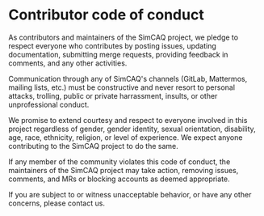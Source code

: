 # Contributor code of conduct

As contributors and maintainers of the SimCAQ project, we pledge to respect everyone who contributes by posting issues, updating documentation, submitting merge requests, providing feedback in comments, and any other activities.

Communication through any of SimCAQ's channels (GitLab, Mattermos, mailing lists, etc.) must be constructive and never resort to personal attacks, trolling, public or private harrassment, insults, or other unprofessional conduct.

We promise to extend courtesy and respect to everyone involved in this project regardless of gender, gender identity, sexual orientation, disability, age, race, ethnicity, religion, or level of experience. We expect anyone contributing to the SimCAQ project to do the same.

If any member of the community violates this code of conduct, the maintainers of the SimCAQ project may take action, removing issues, comments, and MRs or blocking accounts as deemed appropriate.

If you are subject to or witness unacceptable behavior, or have any other concerns, please contact us.
